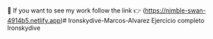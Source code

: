 
🫵 If you want to see my work follow the link 👉 (https://nimble-swan-4914b5.netlify.app)# Ironskydive-Marcos-Alvarez
Ejercicio completo Ironskydive 
